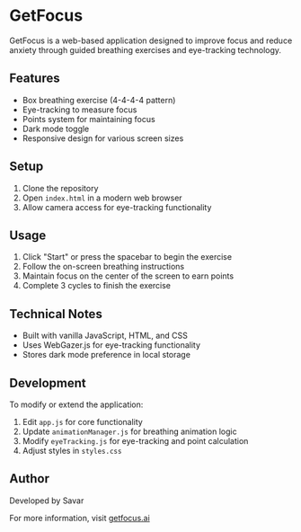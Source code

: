 # GetFocus

GetFocus is a web-based application designed to improve focus and reduce anxiety through guided breathing exercises and eye-tracking technology.

## Features

- Box breathing exercise (4-4-4-4 pattern)
- Eye-tracking to measure focus
- Points system for maintaining focus
- Dark mode toggle
- Responsive design for various screen sizes

## Setup

1. Clone the repository
2. Open `index.html` in a modern web browser
3. Allow camera access for eye-tracking functionality

## Usage

1. Click "Start" or press the spacebar to begin the exercise
2. Follow the on-screen breathing instructions
3. Maintain focus on the center of the screen to earn points
4. Complete 3 cycles to finish the exercise

## Technical Notes

- Built with vanilla JavaScript, HTML, and CSS
- Uses WebGazer.js for eye-tracking functionality
- Stores dark mode preference in local storage

## Development

To modify or extend the application:

1. Edit `app.js` for core functionality
2. Update `animationManager.js` for breathing animation logic
3. Modify `eyeTracking.js` for eye-tracking and point calculation
4. Adjust styles in `styles.css`

## Author

Developed by Savar

For more information, visit [getfocus.ai](https://getfocus.ai/)